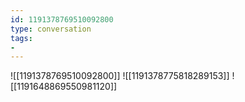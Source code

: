 ```yaml
---
id: 1191378769510092800
type: conversation
tags:
- 
---
```

![[1191378769510092800]]
![[1191378775818289153]]
![[1191648869550981120]]

